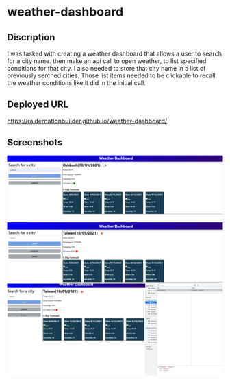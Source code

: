 # weather-dashboard
## Discription
I was tasked with creating a weather dashboard that allows a user to search for a city name. then make an api call to open weather,
to list specified conditions for that city. I also needed to store that city name in a list of previously serched cities. Those list
items needed to be clickable to recall the weather conditions like it did in the initial call.

## Deployed URL
https://raidernationbuilder.github.io/weather-dashboard/

## Screenshots
![alt text](./assets/images/search-for-city.png)
![alt text](./assets/images/uv-index-color.png)
![alt text](./assets/images/localstorage.png)
